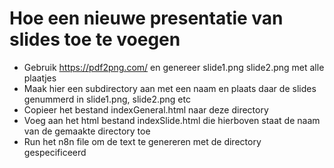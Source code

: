 # Hoe een nieuwe presentatie van slides toe te voegen

* Gebruik https://pdf2png.com/ en genereer slide1.png slide2.png met alle plaatjes
* Maak hier een subdirectory aan met een naam en plaats daar de slides genummerd in slide1.png, slide2.png etc
* Copieer het bestand indexGeneral.html naar deze directory
* Voeg aan het html bestand indexSlide.html die hierboven staat de naam van de gemaakte directory toe
* Run het n8n file om de text te genereren met de directory gespecificeerd
